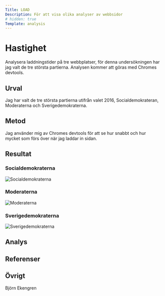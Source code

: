 ```yaml
---
Title: LOAD
Description: För att visa olika analyser av webbsidor
# hidden: true
Template: analysis
---
```


Hastighet
=======================

<!-- Skriv en eller två rader om vad uppgiften handlar om. -->
Analysera laddningstider på tre webbplatser, för denna undersökningen har jag valt de tre största partierna. Analysen kommer att göras med Chromes devtools.

Urval
-----------------------

<!-- Berätta vilka webbplatser du valt att undersöka och varför eller hur du gick tillväga när du gjorde ditt urval. -->
Jag har valt de tre största partierna utifrån valet 2016, Socialdemokrateran, Moderaterna och Sverigedemokraterna.

Metod
-----------------------

<!-- Berätta kort om din "metod", hur du gör för att utföra undersökningen. Berätta om du använder något speciellt verktyg. -->
Jag använder mig av Chromes devtools för att se hur snabbt och hur mycket som förs över när jag laddar in sidan.

Resultat
-----------------------

<!-- Dokumentera dina resultat från din studie. Berätta vad du kom fram till, vilka resultat du hittade och observerade. -->
### Socialdemokraterna
![Socialdemokraterna](%base_url%/image/socialdemokraterna.jpg?w=200)


### Moderaterna
![Moderaterna](%base_url%/image/moderaterna.jpg?w=200)

### Sverigedemokraterna
![Sverigedemokraterna](%base_url%/image/sverigedemokraterna.jpg?w=200)

Analys
-----------------------

<!-- Diskutera och analysera de resultaten du fann. -->

Referenser
-----------------------

<!-- Ange de eventuella referenser du använder dig av, om några. -->

Övrigt
-----------------------

<!-- Skriv ditt eget namn samt vilka gruppmedlemmar som deltog i att författa rapporten. -->
Björn Ekengren